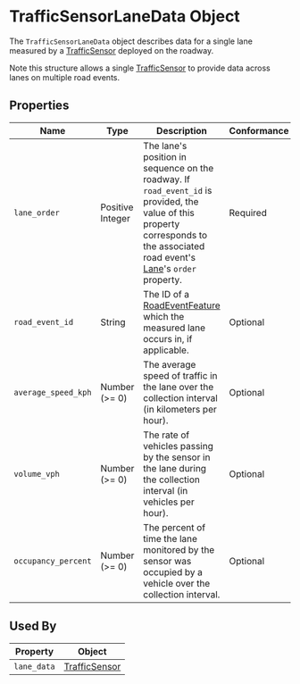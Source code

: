 # TrafficSensorLaneData Object
The `TrafficSensorLaneData` object describes data for a single lane measured by a [TrafficSensor](/spec-content/objects/TrafficSensor.md) deployed on the roadway.

Note this structure allows a single [TrafficSensor](/spec-content/objects/TrafficSensor.md) to provide data across lanes on multiple road events.

## Properties
Name | Type | Description | Conformance | Notes
--- | --- | --- | --- | ---
`lane_order` | Positive Integer | The lane's position in sequence on the roadway. If `road_event_id` is provided, the value of this property corresponds to the associated road event's [Lane](/spec-content/objects/Lane.md)'s `order` property. | Required | Please see [Business Rule](/Creating_a_WZDx_Feed.md#business-rules) #3.
`road_event_id` | String | The ID of a [RoadEventFeature](/spec-content/objects/RoadEventFeature.md) which the measured lane occurs in, if applicable. | Optional |
`average_speed_kph` | Number (>= 0) | The average speed of traffic in the lane over the collection interval (in kilometers per hour). | Optional |
`volume_vph` | Number (>= 0) | The rate of vehicles passing by the sensor in the lane during the collection interval (in vehicles per hour). | Optional |
`occupancy_percent` | Number (>= 0) | The percent of time the lane monitored by the sensor was occupied by a vehicle over the collection interval. | Optional |

## Used By
Property | Object
--- | --- 
`lane_data` | [TrafficSensor](/spec-content/objects/TrafficSensor.md)
